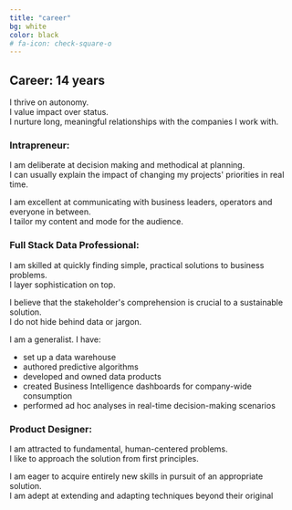 ```yaml
---
title: "career"
bg: white
color: black
# fa-icon: check-square-o
---
```


## Career: 14 years

I thrive on autonomy.\
I value impact over status.\
I nurture long, meaningful relationships with the companies I work with.

### **Intrapreneur:**

I am deliberate at decision making and methodical at planning.\
I can usually explain the impact of changing my projects' priorities in real time.

I am excellent at communicating with business leaders, operators and everyone in between.\
I tailor my content and mode for the audience.

### **Full Stack Data Professional:**

I am skilled at quickly finding simple, practical solutions to business problems.\
I layer sophistication on top.

I believe that the stakeholder's comprehension is crucial to a sustainable solution.\
I do not hide behind data or jargon.

<!-- I am a generalist. I have:\
• set up a data warehouse\
• authored predictive algorithms\
• developed and owned Data Products\
• created Business Intelligence dashboards for company-wide consumption\
• performed ad hoc analyses in real-time decision-making scenarios -->

I am a generalist. I have:
+ set up a data warehouse
+ authored predictive algorithms
+ developed and owned data products
+ created Business Intelligence dashboards for company-wide consumption
+ performed ad hoc analyses in real-time decision-making scenarios


### **Product Designer:**

I am attracted to fundamental, human-centered problems.\
I like to approach the solution from first principles.

I am eager to acquire entirely new skills in pursuit of an appropriate solution.\
I am adept at extending and adapting techniques beyond their original 

